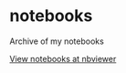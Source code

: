 # notebooks
Archive of my notebooks

[View notebooks at nbviewer](https://nbviewer.jupyter.org/github/oyamad/notebooks/)
